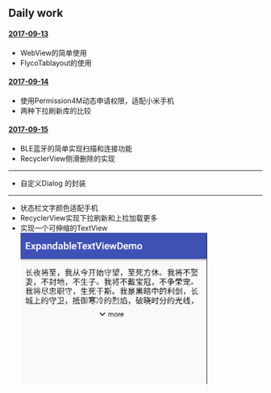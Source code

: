 ## Daily work

#### [2017-09-13](https://github.com/Sun0630/daily/blob/master/note/0913.md)
* WebView的简单使用
* FlycoTablayout的使用

#### [2017-09-14](https://github.com/Sun0630/daily/blob/master/note/0914.md)
* 使用Permission4M动态申请权限，适配小米手机
* 两种下拉刷新库的比较

#### [2017-09-15](https://github.com/Sun0630/daily/blob/master/note/0915.md)
* BLE蓝牙的简单实现扫描和连接功能
* RecyclerView侧滑删除的实现

---
* 自定义Dialog 的封装

---

* 状态栏文字颜色适配手机
* RecyclerView实现下拉刷新和上拉加载更多
* 实现一个可伸缩的TextView
![](\daily\ExpandableTextViewDemo\gif\textview.gif)